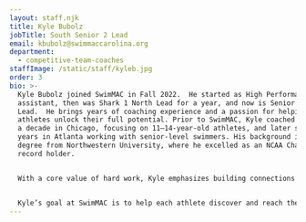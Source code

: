 ```yaml
---
layout: staff.njk
title: Kyle Bubolz
jobTitle: South Senior 2 Lead
email: kbubolz@swimmaccarolina.org
department:
  - competitive-team-coaches
staffImage: /static/staff/kyleb.jpg
order: 3
bio: >-
  Kyle Bubolz joined SwimMAC in Fall 2022.  He started as High Performance
  assistant, then was Shark 1 North Lead for a year, and now is Senior 2 South
  Lead.  He brings years of coaching experience and a passion for helping
  athletes unlock their full potential. Prior to SwimMAC, Kyle coached for over
  a decade in Chicago, focusing on 11–14-year-old athletes, and later spent two
  years in Atlanta working with senior-level swimmers. His background includes a
  degree from Northwestern University, where he excelled as an NCAA Champion and
  record holder.


  With a core value of hard work, Kyle emphasizes building connections with his athletes to foster their belief in their own abilities. Known for his enthusiasm and drive, he encourages swimmers to set high goals and enjoy the journey. Kyle’s achievements include being an ASCA National Age Group Coach of the Year finalist, and he is excited to contribute to SwimMAC, one of USA Swimming's most historic programs.


  Kyle’s goal at SwimMAC is to help each athlete discover and reach their potential while making swimming both challenging and enjoyable. Originally from Waukesha, WI, he loves spending time in Door County, WI, and lives by the advice to “Have Fun!”
---
```


